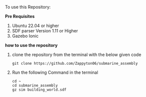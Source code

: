 To use this Repository:

**Pre Requisites**
  1. Ubuntu 22.04 or higher
  2. SDF parser Version 1.11 or Higher
  3. Gazebo Ionic

**how to use the repository**
  1. clone the repository from the terminal with the below given code
     ```
     git clone https://github.com/Zappyton06/submarine_assembly
     ```
  2. Run the following Command in the terminal
     ```
     cd ~
     cd submarine_assembly
     gz sim building_world.sdf
     ```
     
